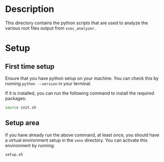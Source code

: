 # Description
This directory contains the python scripts that are used to analyze the various root files output from `xsec_analyzer`.

# Setup
## First time setup
Ensure that you have python setup on your machine. You can check this by running `python --version` in your terminal.

If it is installed, you can run the following command to install the required packages:
```bash
source init.sh
```

## Setup area
If you have already run the above command, at least once, you should have a virtual environment setup in the `venv` directory. You can activate this environment by running:
```bash
setup.sh
```


